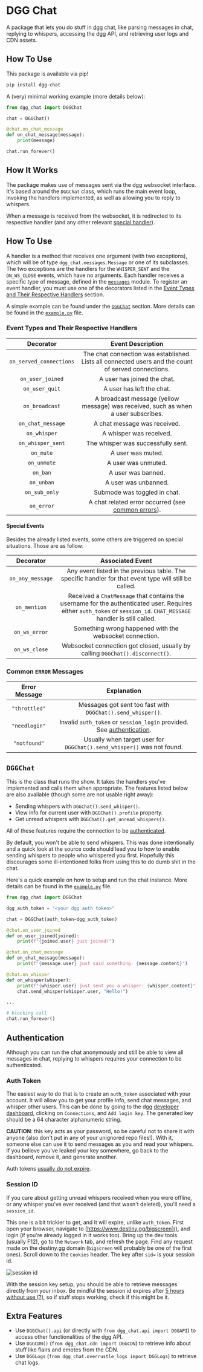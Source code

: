 # DGG Chat

A package that lets you do stuff in [dgg](https://destiny.gg) chat, like parsing messages in chat,
replying to whispers, accessing the dgg API, and retrieving user logs and CDN assets.

## How To Use

This package is available via pip!

```sh
pip install dgg-chat
```

A (very) minimal working example (more details below):

```python
from dgg_chat import DGGChat

chat = DGGChat()

@chat.on_chat_message
def on_chat_message(message):
    print(message)

chat.run_forever()
```

## How It Works

The package makes use of messages sent via the dgg websocket interface.
It's based around the `DGGChat` class, which runs the main event loop, 
invoking the handlers implemented, as well as allowing you to reply to whispers.

When a message is received from the websocket, it is redirected to its respective handler 
(and any other relevant [special handler](#special-events)).

## How To Use

A handler is a method that receives one argument (with two exceptions), which will 
be of type `dgg_chat.messages.Message` or one of its subclasses. The two exceptions 
are the handlers for the `WHISPER_SENT` and the `ON_WS_CLOSE` events, which have no arguments. 
Each handler receives a specific type of message, defined in the [`messages`](./dgg_chat/messages/_messages.py) module.
To register an event handler, you must use one of the decorators listed in the 
[Event Types and Their Respective Handlers](#event-types-and-their-respective-handlers) section.

A simple example can be found under the [`DGGChat`](#dggchat) section. More details can be found in the [`example.py`](./example.py) file.

### Event Types and Their Respective Handlers

| Decorator                 | Event Description                                                                                                             |
|:-------------------------:|:-----------------------------------------------------------------------------------------------------------------------------:|
| `on_served_connections`   | The chat connection was established. Lists all connected users and the count of served connections.                           |
| `on_user_joined`          | A user has joined the chat.                                                                                                   |
| `on_user_quit`            | A user has left the chat.                                                                                                     |
| `on_broadcast`            | A broadcast message (yellow message) was received, such as when a user subscribes.                                            |
| `on_chat_message`         | A chat message was received.                                                                                                  |
| `on_whisper`              | A whisper was received.                                                                                                       |
| `on_whisper_sent`         | The whisper was successfully sent.                                                                                            |
| `on_mute`                 | A user was muted.                                                                                                             |
| `on_unmute`               | A user was unmuted.                                                                                                           |
| `on_ban`                  | A user was banned.                                                                                                            |
| `on_unban`                | A user was unbanned.                                                                                                          |
| `on_sub_only`             | Submode was toggled in chat.                                                                                                  |
| `on_error`                | A chat related error occurred (see [common errors](#common-error-messages)).                                                  |

#### Special Events

Besides the already listed events, some others are triggered on special situations.
Those are as follow:

| Decorator             | Associated Event                                                                                                                                                        |
|:---------------------:|:-----------------------------------------------------------------------------------------------------------------------------------------------------------------------:|
| `on_any_message`      | Any event listed in the previous table. The specific handler for that event type will still be called.                                                                  |
| `on_mention`          | Received a `ChatMessage` that contains the username for the authenticated user. Requires either `auth_token` or `session_id`. `CHAT_MESSAGE` handler is still called.   |
| `on_ws_error`         | Something wrong happened with the websocket connection.                                                                                                                 |
| `on_ws_close`         | Websocket connection got closed, usually by calling `DGGChat().disconnect()`.                                                                                           |

### Common `ERROR` Messages

| Error Message | Explanation                                                                                                                                                            |
|:-------------:|:----------------------------------------------------------------------------------------------------------------------------------------------------------------------:|
| `"throttled"` | Messages got sent too fast with `DGGChat().send_whisper()`.                                                                                                            |
| `"needlogin"` | Invalid `auth_token` or `session_login` provided. See [authentication](#authentication).                                                                               |
| `"notfound"`  | Usually when target user for `DGGChat().send_whisper()` was not found.                                                                                                 |

## `DGGChat`

This is the class that runs the show. It takes the handlers you've implemented and calls them when appropriate.
The features listed below are also available (though some are not usable right away):

- Sending whispers with `DGGChat().send_whisper()`.
- View info for current user with `DGGChat().profile` property.
- Get unread whispers with `DGGChat().get_unread_whispers()`.

All of these features require the connection to be [authenticated](#authentication).

By default, you won't be able to send whispers. This was done intentionally and a quick look at 
the source code should lead you to how to enable sending whispers to people who whispered you first. 
Hopefully this discourages some ill-intentioned folks from using this to do dumb shit in the chat.

Here's a quick example on how to setup and run the chat instance.
More details can be found in the [`example.py`](./example.py) file.

```python
from dgg_chat import DGGChat

dgg_auth_token = "<your dgg auth token>"

chat = DGGChat(auth_token=dgg_auth_token)

@chat.on_user_joined
def on_user_joined(joined):
    print(f"{joined.user} just joined!")

@chat.on_chat_message
def on_chat_message(message):
    print(f"{message.user} just said something: {message.content}")

@chat.on_whisper
def on_whisper(whisper):
    print(f"{whisper.user} just sent you a whisper: {whisper.content}")
    chat.send_whisper(whisper.user, "Hello!")

...

# blocking call
chat.run_forever()
```

## Authentication

Although you can run the chat anonymously and still be able to view all messages in chat,
replying to whispers requires your connection to be authenticated.

### Auth Token

The easiest way to do that is to create an `auth_token` associated with your account. 
It will allow you to get your profile info, send chat messages, and whisper other users.
This can be done by going to the dgg [developer dashboard](https://www.destiny.gg/profile/developer),
clicking on `Connections`, and `Add login key`. The generated key should be a 64 character alphanumeric string.

**CAUTION**: this key acts as your password, so be careful not to share it with anyone 
(also don't put in any of your unignored repo files!). With it, someone else can use it to send 
messages as you and read your whispers. If you believe you've leaked your key somewhere, go back to the
dashboard, remove it, and generate another.

Auth tokens [usually do not expire](https://github.com/destinygg/website/blob/master/lib/Destiny/Controllers/ProfileController.php#L345).

### Session ID

If you care about getting unread whispers received when you were offline, or any whisper you've
ever received (and that wasn't deleted), you'll need a `session_id`.

This one is a bit trickier to get, and it will expire, unlike `auth_token`. First open your browser, 
navigate to [https://www.destiny.gg/bigscreen](), and login (if you're already logged in it works too).
Bring up the dev tools (usually F12), go to the `Network` tab, and refresh the page.
Find any request made on the destiny.gg domain (`bigscreen` will probably be one of the first ones).
Scroll down to the `Cookies` header. The key after `sid=` is your session id.

![session id](https://i.imgur.com/v42efey.png)

With the session key setup, you should be able to retrieve messages directly from your inbox.
Be mindful the session id expires after [5 hours without use (?)](https://github.com/destinygg/website/blob/master/public/index.php#L18), 
so if stuff stops working, check if this might be it.

## Extra Features

- Use `DGGChat().api` (or directly with `from dgg_chat.api import DGGAPI`) to access other functionalities of the dgg API.
- Use `DGGCDN()` (`from dgg_chat.cdn import DGGCDN`) to retrieve info about stuff like flairs and emotes from the CDN.
- Use `DGGLogs` (`from dgg_chat.overrustle_logs import DGGLogs`) to retrieve chat logs.
